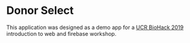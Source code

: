 # Donor Select

This application was designed as a demo app for a [UCR BioHack 2019](https://biohackucr.com/) introduction to web and firebase workshop.

